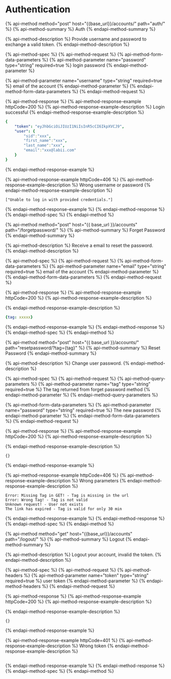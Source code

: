 # Authentication

{% api-method method="post" host="{{base\_url}}/accounts/" path="auth/" %}
{% api-method-summary %}
Auth
{% endapi-method-summary %}

{% api-method-description %}
Provide username and password to exchange a valid token. 
{% endapi-method-description %}

{% api-method-spec %}
{% api-method-request %}
{% api-method-form-data-parameters %}
{% api-method-parameter name="password" type="string" required=true %}
login password
{% endapi-method-parameter %}

{% api-method-parameter name="username" type="string" required=true %}
email of the account
{% endapi-method-parameter %}
{% endapi-method-form-data-parameters %}
{% endapi-method-request %}

{% api-method-response %}
{% api-method-response-example httpCode=200 %}
{% api-method-response-example-description %}
Login successful
{% endapi-method-response-example-description %}

```yaml
{
    "token": "eyJhbGciOiJIUzI1NiIsInR5cCI6IkpXVCJ9",
    "user": {
        "sid":"xxx",
        "first_name":"xxx",
        "last_name":"xxx",
        "email":"xxx@labii.com"
    }
}
```
{% endapi-method-response-example %}

{% api-method-response-example httpCode=406 %}
{% api-method-response-example-description %}
Wrong username or password
{% endapi-method-response-example-description %}

```
["Unable to log in with provided credentials."]
```
{% endapi-method-response-example %}
{% endapi-method-response %}
{% endapi-method-spec %}
{% endapi-method %}

{% api-method method="post" host="{{ base\_url }}/accounts" path="/forgetpassword/" %}
{% api-method-summary %}
Forget Password
{% endapi-method-summary %}

{% api-method-description %}
Receive a email to reset the password.   
{% endapi-method-description %}

{% api-method-spec %}
{% api-method-request %}
{% api-method-form-data-parameters %}
{% api-method-parameter name="email" type="string" required=true %}
email of the account
{% endapi-method-parameter %}
{% endapi-method-form-data-parameters %}
{% endapi-method-request %}

{% api-method-response %}
{% api-method-response-example httpCode=200 %}
{% api-method-response-example-description %}

{% endapi-method-response-example-description %}

```yaml
{tag: xxxxx}
```
{% endapi-method-response-example %}
{% endapi-method-response %}
{% endapi-method-spec %}
{% endapi-method %}

{% api-method method="post" host="{{ base\_url }}/accounts/" path="resetpassword/?tag={tag}" %}
{% api-method-summary %}
Reset Password
{% endapi-method-summary %}

{% api-method-description %}
Change user password. 
{% endapi-method-description %}

{% api-method-spec %}
{% api-method-request %}
{% api-method-query-parameters %}
{% api-method-parameter name="tag" type="string" required=true %}
The tag returned from forget password method
{% endapi-method-parameter %}
{% endapi-method-query-parameters %}

{% api-method-form-data-parameters %}
{% api-method-parameter name="password" type="string" required=true %}
The new password
{% endapi-method-parameter %}
{% endapi-method-form-data-parameters %}
{% endapi-method-request %}

{% api-method-response %}
{% api-method-response-example httpCode=200 %}
{% api-method-response-example-description %}

{% endapi-method-response-example-description %}

```
{}
```
{% endapi-method-response-example %}

{% api-method-response-example httpCode=406 %}
{% api-method-response-example-description %}
Wrong parameters
{% endapi-method-response-example-description %}

```
Error: Missing Tag in GET! - Tag is missing in the url
Error: Wrong Tag! - Tag is not valid
Unknown request! - User not exists
The link has expired - Tag is valid for only 30 min
```
{% endapi-method-response-example %}
{% endapi-method-response %}
{% endapi-method-spec %}
{% endapi-method %}

{% api-method method="get" host="{{base\_url}}/accounts" path="/logout/" %}
{% api-method-summary %}
Logout
{% endapi-method-summary %}

{% api-method-description %}
Logout your account, invalid the token.
{% endapi-method-description %}

{% api-method-spec %}
{% api-method-request %}
{% api-method-headers %}
{% api-method-parameter name="token" type="string" required=true %}
user token
{% endapi-method-parameter %}
{% endapi-method-headers %}
{% endapi-method-request %}

{% api-method-response %}
{% api-method-response-example httpCode=200 %}
{% api-method-response-example-description %}

{% endapi-method-response-example-description %}

```
{}
```
{% endapi-method-response-example %}

{% api-method-response-example httpCode=401 %}
{% api-method-response-example-description %}
Wrong token
{% endapi-method-response-example-description %}

```

```
{% endapi-method-response-example %}
{% endapi-method-response %}
{% endapi-method-spec %}
{% endapi-method %}




